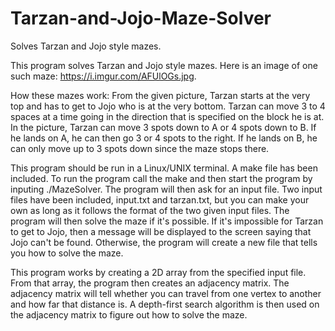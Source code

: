 # Tarzan-and-Jojo-Maze-Solver
Solves Tarzan and Jojo style mazes.

This program solves Tarzan and Jojo style mazes. Here is an image of one such maze: https://i.imgur.com/AFUlOGs.jpg.

How these mazes work: From the given picture, Tarzan starts at the very top and has to get to Jojo who is at the very bottom.
Tarzan can move 3 to 4 spaces at a time going in the direction that is specified on the block he is at. In the picture,
Tarzan can move 3 spots down to A or 4 spots down to B. If he lands on A, he can then go 3 or 4 spots to the right. If he lands
on B, he can only move up to 3 spots down since the maze stops there.

This program should be run in a Linux/UNIX terminal. A make file has been included. To run the program call the make and then
start the program by inputing ./MazeSolver. The program will then ask for an input file. Two input files have been included, input.txt
and tarzan.txt, but you can make your own as long as it follows the format of the two given input files. The program will then solve
the maze if it's possible. If it's impossible for Tarzan to get to Jojo, then a message will be displayed to the screen saying that
Jojo can't be found. Otherwise, the program will create a new file that tells you how to solve the maze. 

This program works by creating a 2D array from the specified input file. From that array, the program then creates an adjacency 
matrix. The adjacency matrix will tell whether you can travel from one vertex to another and how far that distance is. A 
depth-first search algorithm is then used on the adjacency matrix to figure out how to solve the maze.
